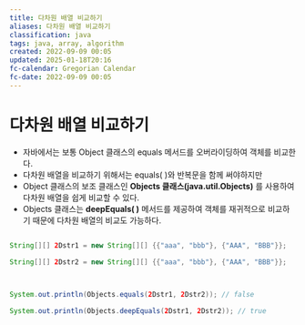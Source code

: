 ```yaml
---
title: 다차원 배열 비교하기
aliases: 다차원 배열 비교하기
classification: java
tags: java, array, algorithm
created: 2022-09-09 00:05
updated: 2025-01-18T20:16
fc-calendar: Gregorian Calendar
fc-date: 2022-09-09 00:05
---
```


# 다차원 배열 비교하기

- 자바에서는 보통 Object 클래스의 equals 메서드를 오버라이딩하여 객체를 비교한다.
- 다차원 배열을 비교하기 위해서는 equals( )와 반복문을 함께 써야하지만
- Object 클래스의 보조 클래스인 **Objects 클래스(java.util.Objects)** 를 사용하여 다차원 배열을 쉽게 비교할 수 있다.
- Objects 클래스는 **deepEquals( )** 메서드를 제공하여 객체를 재귀적으로 비교하기 때문에 다차원 배열의 비교도 가능하다.

```java

String[][] 2Dstr1 = new String[][] {{"aaa", "bbb"}, {"AAA", "BBB"}};

String[][] 2Dstr2 = new String[][] {{"aaa", "bbb"}, {"AAA", "BBB"}};

  

System.out.println(Objects.equals(2Dstr1, 2Dstr2)); // false

System.out.println(Objects.deepEquals(2Dstr1, 2Dstr2)); // true

```
